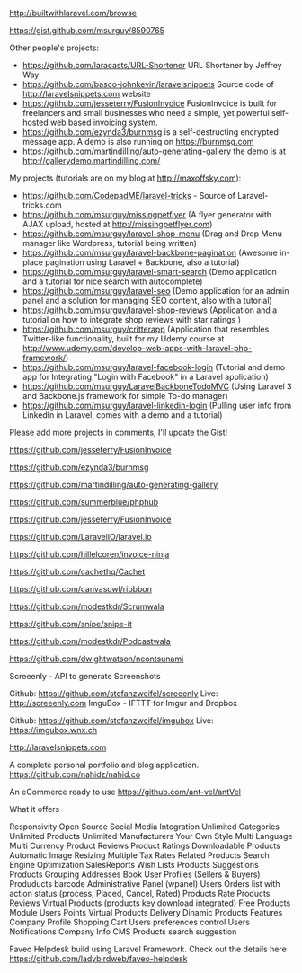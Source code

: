 http://builtwithlaravel.com/browse

https://gist.github.com/msurguy/8590765


Other people's projects:
- https://github.com/laracasts/URL-Shortener URL Shortener by Jeffrey Way
- https://github.com/basco-johnkevin/laravelsnippets Source code of http://laravelsnippets.com website
- https://github.com/jesseterry/FusionInvoice FusionInvoice is built for freelancers and small businesses who need a simple, yet powerful self-hosted web based invoicing system.
- https://github.com/ezynda3/burnmsg is a self-destructing encrypted message app. A demo is also running on https://burnmsg.com
- https://github.com/martindilling/auto-generating-gallery the demo is at http://gallerydemo.martindilling.com/

My projects (tutorials are on my blog at http://maxoffsky.com):

- https://github.com/CodepadME/laravel-tricks - Source of Laravel-tricks.com
- https://github.com/msurguy/missingpetflyer (A flyer generator with AJAX upload, hosted at http://missingpetflyer.com)
- https://github.com/msurguy/laravel-shop-menu (Drag and Drop Menu manager like Wordpress, tutorial being written)
- https://github.com/msurguy/laravel-backbone-pagination (Awesome in-place pagination using Laravel + Backbone, also a tutorial)
- https://github.com/msurguy/laravel-smart-search (Demo application and a tutorial for nice search with autocomplete)
- https://github.com/msurguy/laravel-seo (Demo application for an admin panel and a solution for managing SEO content, also with a tutorial)
- https://github.com/msurguy/laravel-shop-reviews (Application and a tutorial on how to integrate shop reviews with star ratings )
- https://github.com/msurguy/critterapp (Application that resembles Twitter-like functionality, built for my Udemy course at http://www.udemy.com/develop-web-apps-with-laravel-php-framework/)
- https://github.com/msurguy/laravel-facebook-login (Tutorial and demo app for Integrating "Login with Facebook" in a Laravel application)
- https://github.com/msurguy/LaravelBackboneTodoMVC (Using Laravel 3 and Backbone.js framework for simple To-do manager)
- https://github.com/msurguy/laravel-linkedin-login (Pulling user info from LinkedIn in Laravel, comes with a demo and a tutorial)


Please add more projects in comments, I'll update the Gist! 



https://github.com/jesseterry/FusionInvoice

https://github.com/ezynda3/burnmsg

https://github.com/martindilling/auto-generating-gallery

https://github.com/summerblue/phphub

https://github.com/jesseterry/FusionInvoice 

https://github.com/LaravelIO/laravel.io

https://github.com/hillelcoren/invoice-ninja

https://github.com/cachethq/Cachet

https://github.com/canvasowl/ribbbon 

https://github.com/modestkdr/Scrumwala

https://github.com/snipe/snipe-it

https://github.com/modestkdr/Podcastwala

https://github.com/dwightwatson/neontsunami 

Screeenly - API to generate Screenshots

Github: https://github.com/stefanzweifel/screeenly
Live: http://screeenly.com
ImguBox - IFTTT for Imgur and Dropbox

Github: https://github.com/stefanzweifel/imgubox
Live: https://imgubox.wnx.ch

http://laravelsnippets.com


A complete personal portfolio and blog application. 
https://github.com/nahidz/nahid.co


An eCommerce ready to use https://github.com/ant-vel/antVel

What it offers

Responsivity
Open Source
Social Media Integration
Unlimited Categories
Unlimited Products
Unlimited Manufacturers
Your Own Style
Multi Language
Multi Currency
Product Reviews
Product Ratings
Downloadable Products
Automatic Image Resizing
Multiple Tax Rates
Related Products
Search Engine Optimization
SalesReports
Wish Lists
Products Suggestions
Products Grouping
Addresses Book
User Profiles (Sellers & Buyers)
Produducts barcode
Administrative Panel (wpanel)
Users Orders list with action status (process, Placed, Cancel, Rated)
Products Rate
Products Reviews
Virtual Products (products key download integrated)
Free Products Module
Users Points
Virtual Products Delivery
Dinamic Products Features
Company Profile
Shopping Cart
Users preferences control
Users Notifications
Company Info CMS
Products search suggestion



Faveo Helpdesk build using Laravel Framework. Check out the details here https://github.com/ladybirdweb/faveo-helpdesk



